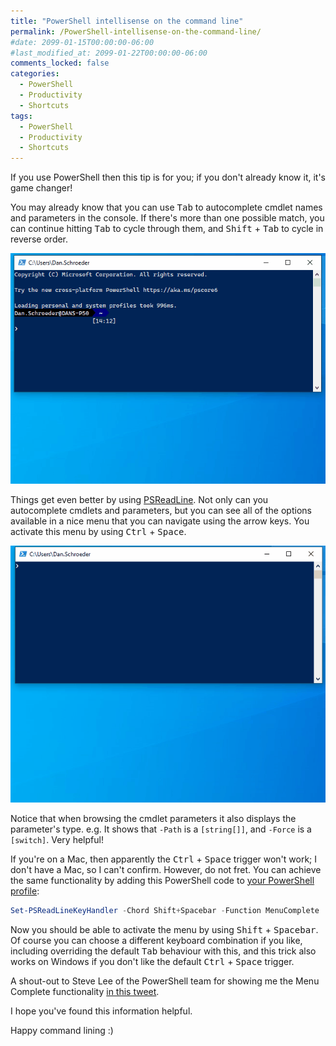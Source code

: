 ```yaml
---
title: "PowerShell intellisense on the command line"
permalink: /PowerShell-intellisense-on-the-command-line/
#date: 2099-01-15T00:00:00-06:00
#last_modified_at: 2099-01-22T00:00:00-06:00
comments_locked: false
categories:
  - PowerShell
  - Productivity
  - Shortcuts
tags:
  - PowerShell
  - Productivity
  - Shortcuts
---
```


If you use PowerShell then this tip is for you; if you don't already know it, it's game changer!

You may already know that you can use <kbd>Tab</kbd> to autocomplete cmdlet names and parameters in the console.
If there's more than one possible match, you can continue hitting <kbd>Tab</kbd> to cycle through them, and <kbd>Shift</kbd> + <kbd>Tab</kbd> to cycle in reverse order.

![Screencast showing tab completion](/assets/Posts/2020-11-07-PowerShell-intellisense-on-the-command-line/PowerShellTabCompletion.gif)

Things get even better by using [PSReadLine](https://github.com/PowerShell/PSReadLine).
Not only can you autocomplete cmdlets and parameters, but you can see all of the options available in a nice menu that you can navigate using the arrow keys.
You activate this menu by using <kbd>Ctrl</kbd> + <kbd>Space</kbd>.

![Screencast showing PSReadLine menu completion](/assets/Posts/2020-11-07-PowerShell-intellisense-on-the-command-line/PowerShellMenuComplete.gif)

Notice that when browsing the cmdlet parameters it also displays the parameter's type.
e.g. It shows that `-Path` is a `[string[]]`, and `-Force` is a `[switch]`.
Very helpful!

If you're on a Mac, then apparently the <kbd>Ctrl</kbd> + <kbd>Space</kbd> trigger won't work; I don't have a Mac, so I can't confirm.
However, do not fret.
You can achieve the same functionality by adding this PowerShell code to [your PowerShell profile](https://docs.microsoft.com/en-us/powershell/module/microsoft.powershell.core/about/about_profiles):

```powershell
Set-PSReadLineKeyHandler -Chord Shift+Spacebar -Function MenuComplete
```

Now you should be able to activate the menu by using <kbd>Shift</kbd> + <kbd>Spacebar</kbd>.
Of course you can choose a different keyboard combination if you like, including overriding the default <kbd>Tab</kbd> behaviour with this, and this trick also works on Windows if you don't like the default <kbd>Ctrl</kbd> + <kbd>Space</kbd> trigger.

A shout-out to Steve Lee of the PowerShell team for showing me the Menu Complete functionality [in this tweet](https://twitter.com/Steve_MSFT/status/1324192341310124033).

I hope you've found this information helpful.

Happy command lining :)
